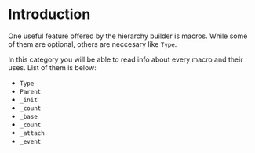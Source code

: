 # Introduction

One useful feature offered by the hierarchy builder is macros. While some of them are optional, others are neccesary like `Type`. 

In this category you will be able to read info about every macro and their uses. List of them is below:

- `Type`
- `Parent`
- `_init`
- `_count`
- `_base`
- `_count`
- `_attach`
- `_event`
